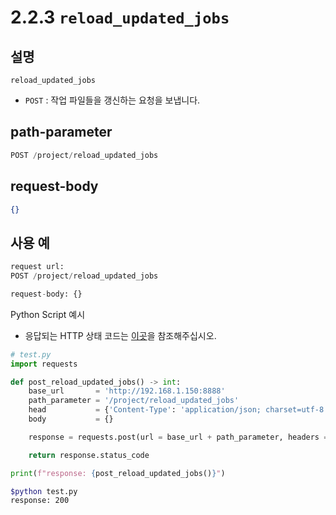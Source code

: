 ﻿# 2.2.3 `reload_updated_jobs`

## 설명

`reload_updated_jobs`

- `POST` : 작업 파일들을 갱신하는 요청을 보냅니다.

## path-parameter

```python
POST /project/reload_updated_jobs
```

## request-body

```json
{}
```

## 사용 예

```python
request url:
POST /project/reload_updated_jobs

request-body: {}
```

Python Script 예시

- 응답되는 HTTP 상태 코드는 [이곳](https://developer.mozilla.org/en-US/docs/Web/HTTP/Status/200)을 참조해주십시오.
```python
# test.py
import requests 

def post_reload_updated_jobs() -> int:
    base_url       = 'http://192.168.1.150:8888'
    path_parameter = '/project/reload_updated_jobs'
    head           = {'Content-Type': 'application/json; charset=utf-8'}
    body           = {}

    response = requests.post(url = base_url + path_parameter, headers = head, json = body)

    return response.status_code

print(f"response: {post_reload_updated_jobs()}")
```
```sh
$python test.py
response: 200 
```
